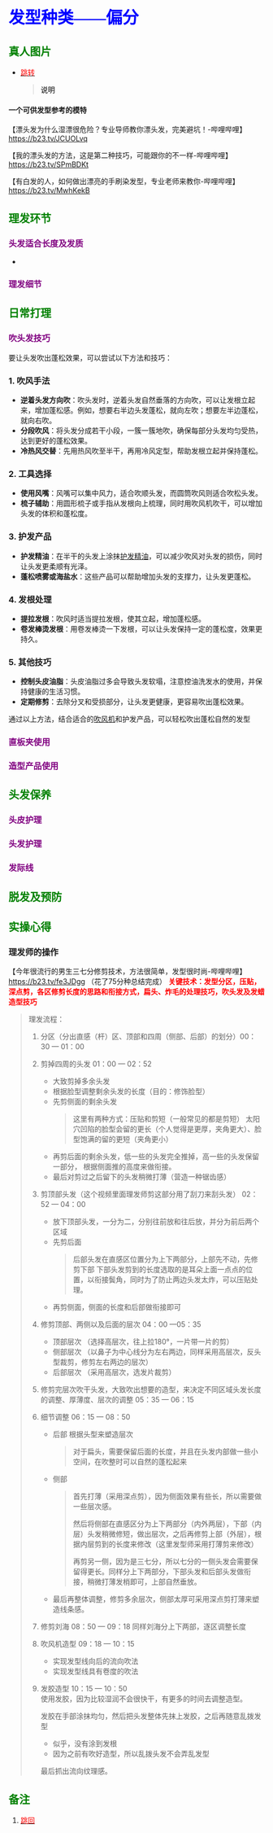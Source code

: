 ## <font color = blue face=楷体 size=6>发型种类——偏分 </font>

## <font color = green>真人图片</font>
+ <a id = "01-1">  [<font color = red>跳转</font>](#01-2)
   > <font color = o> 说明 </font>

#### 一个可供发型参考的模特
【漂头发为什么湿漂很危险？专业导师教你漂头发，完美避坑！-哔哩哔哩】 https://b23.tv/JCUOLvq

【我的漂头发的方法，这是第二种技巧，可能跟你的不一样-哔哩哔哩】 https://b23.tv/SPmBDKt

【有白发的人，如何做出漂亮的手刷染发型，专业老师来教你-哔哩哔哩】 https://b23.tv/MwhKekB



## <font color = green>理发环节 </font>
### <font color = purple>头发适合长度及发质 </font>
+ 
### <font color = purple>理发细节 </font>





## <font color = green>日常打理 </font>
### <font color = purple>吹头发技巧 </font>
要让头发吹出蓬松效果，可以尝试以下方法和技巧：

### 1. ‌**吹风手法**‌

-   ‌**逆着头发方向吹**‌：吹头发时，逆着头发自然垂落的方向吹，可以让发根立起来，增加蓬松感。例如，想要右半边头发蓬松，就向左吹；想要左半边蓬松，就向右吹。‌
-   ‌**分段吹风**‌：将头发分成若干小段，一簇一簇地吹，确保每部分头发均匀受热，达到更好的蓬松效果。‌
-   ‌**冷热风交替**‌：先用热风吹至半干，再用冷风定型，帮助发根立起并保持蓬松。‌

### 2. ‌**工具选择**‌

-   ‌**使用风嘴**‌：风嘴可以集中风力，适合吹顺头发，而圆筒吹风则适合吹松头发。‌
-   ‌**梳子辅助**‌：用圆形梳子或手指从发根向上梳理，同时用吹风机吹干，可以增加头发的体积和蓬松度。‌

### 3. ‌**护发产品**‌

-   ‌**护发精油**‌：在半干的头发上涂抹[护发精油](https://www.baidu.com/s?wd=%E6%8A%A4%E5%8F%91%E7%B2%BE%E6%B2%B9&tn=48003995_dg&usm=4&ie=utf-8&rsv_pq=a408503900524877&oq=%E5%90%B9%E5%A4%B4%E5%8F%91%E6%80%8E%E4%B9%88%E5%90%B9%E8%93%AC%E6%9D%BE&rsv_t=e62bxHXkJ9iEy0JoDKG1R2aVv%2F1eFSWgYHgUtTXtNSOJp9weEwmnPIy9b0dKtPu32vM&rsv_dl=re_dqa_generate&sa=re_dqa_generate)，可以减少吹风对头发的损伤，同时让头发更柔顺有光泽。‌
-   ‌**蓬松喷雾或海盐水**‌：这些产品可以帮助增加头发的支撑力，让头发更蓬松。‌

### 4. ‌**发根处理**‌

-   ‌**提拉发根**‌：吹风时适当提拉发根，使其立起，增加蓬松感。‌
-   ‌**卷发棒烫发根**‌：用卷发棒烫一下发根，可以让头发保持一定的蓬松度，效果更持久。

### 5. ‌**其他技巧**‌

-   ‌**控制头皮油脂**‌：头皮油脂过多会导致头发软塌，注意控油洗发水的使用，并保持健康的生活习惯。‌
-   ‌**定期修剪**‌：去除分叉和受损部分，让头发更健康，更容易吹出蓬松效果。‌

通过以上方法，结合适合的[吹风机](https://www.baidu.com/s?wd=%E5%90%B9%E9%A3%8E%E6%9C%BA&tn=48003995_dg&usm=4&ie=utf-8&rsv_pq=a408503900524877&oq=%E5%90%B9%E5%A4%B4%E5%8F%91%E6%80%8E%E4%B9%88%E5%90%B9%E8%93%AC%E6%9D%BE&rsv_t=82a8UNbHgvE0SrkePRq9GfQJBtZhfMUuSa8wLPphCzV9vCjp%2B064%2FMpjeSFAVcTDJQ4&rsv_dl=re_dqa_generate&sa=re_dqa_generate)和护发产品，可以轻松吹出蓬松自然的发型
### <font color = purple>直板夹使用 </font>
### <font color = purple>造型产品使用 </font>


## <font color = green>头发保养 </font>
### <font color = purple>头皮护理 </font>
### <font color = purple>头发护理 </font>
### <font color = purple>发际线 </font>

## <font color = green>脱发及预防 </font>


## <font color = green>实操心得 </font>
### 理发师的操作  
【今年很流行的男生三七分修剪技术，方法很简单，发型很时尚-哔哩哔哩】 https://b23.tv/fe3JDgg  （花了75分种总结完成）
<font color =red>**关键技术：发型分区，压贴，深点剪，各区修剪长度的思路和衔接方式，扁头、炸毛的处理技巧，吹头发及发蜡造型技巧**</font>

> 理发流程：
> 1. 分区（分出直感（杆）区、顶部和四周（侧部、后部）的划分）00：30 — 01：00
> 2. 剪掉四周的头发 	01：00 — 02：52
>    +  大致剪掉多余头发  
>    +  根据脸型调整剩余头发的长度（目的：修饰脸型）
>    +  先剪侧面的剩余头发  
>	    > 这里有两种方式：压贴和剪短（一般常见的都是剪短） 
>       > 太阳穴凹陷的脸型会留的更长（个人觉得是更厚，夹角更大）、脸型饱满的留的更短（夹角更小）
>     + 再剪后面的剩余头发，低一些的头发完全推掉，高一些的头发保留一部分， 根据侧面推的高度来做衔接。
>     + 最后对剪过之后留下的头发稍微打薄（营造一种锯齿感）
>   3. 剪顶部头发（这个视频里面理发师剪这部分用了刮刀来刮头发）  02：52 —  04：00
>      +  放下顶部头发，一分为二，分别往前放和往后放，并分为前后两个区域
>      +   先剪后面 
>          > 后部头发在直感区位置分为上下两部分，上部先不动，先修剪下部 
>          > 下部头发剪到的长度选取的是耳朵上面一点点的位置，以衔接鬓角，同时为了防止两边头发太炸，可以压贴处理。
>      + 再剪侧面，侧面的长度和后部做衔接即可
>   4. 修剪顶部、两侧以及后面的层次 04：00 —05：35
>      + 顶部层次 （选择高层次，往上拉180°，一片带一片的剪）
>      + 侧部层次 （以鼻子为中心线分为左右两边，同样采用高层次，反头型裁剪，修剪左右两边的层次）
>      + 后部层次 （采用高层次，选发片裁剪） 
>    5. 修剪完层次吹干头发，大致吹出想要的造型，来决定不同区域头发长度的调整、厚薄度、层次的调整  05：35 — 06：15
>    6. 细节调整 06：15 — 08：50
>       + 后部 根据头型来塑造层次  
>         > 对于扁头，需要保留后面的长度，并且在头发内部做一些小空间，在吹整时可以自然的蓬松起来
>       + 侧部  
>         > 首先打薄（采用深点剪），因为侧面效果有些长，所以需要做一些层次感。
>         >
>         > 然后将侧部在直感区分为上下两部分（内外两层），下部（内层）头发稍微修短，做出层次，之后再修剪上部（外层），根据内层剪到的长度来修改（这里发型师采用打薄剪来修改）
>         >
>         >  再剪另一侧，因为是三七分，所以七分的一侧头发会需要保留得更长。同样分上下两部分，下部头发和后部头发做衔接，稍微打薄发梢即可，上部自然垂放。
>       + 最后再整体调整，修剪多余层次，侧部太厚可采用深点剪打薄来塑造线条感。
>      
>    7. 修剪刘海  08：50 — 09：18
>    同样刘海分上下两部，逐区调整长度
>    8. 吹风机造型 09：18 — 10：15 
>       + 实现发型线向后的流向吹法
>       + 实现发型线具有卷度的吹法
>    9. 发胶造型 10：15 — 10：50  
>       使用发胶，因为比较湿润不会很快干，有更多的时间去调整造型。
>    
>       发胶在手部涂抹均匀，然后把头发整体先抹上发胶，之后再随意乱拨发型
>       + 似乎，没有涂到发根
>       + 因为之前有吹好造型，所以乱拨头发不会弄乱发型 
>  
>       最后抓出流向纹理感。  


## <font color = green>备注 </font>
  1. <a id ="01-2">[<font color = red>跳回</font>](#01-1)




<!--stackedit_data:
eyJoaXN0b3J5IjpbMjA4NTQ1NTEzOSwtMjQxODc2MjQsLTE3NT
g1NjQyNzBdfQ==
-->